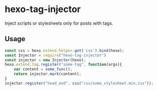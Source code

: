 # hexo-tag-injector

Inject scripts or stylesheets only for posts with tags.

## Usage
```js
const css = hexo.extend.helper.get('css').bind(hexo);
const Injector = require("hexo-tag-injector")
const injector = new Injector(hexo);
hexo.extend.tag.register("some-tag", function(args){
	var content = some_func();
	return injector.mark(content);
}
injector.register("head_end", css("css/some_stylesheet.min.css"));
```

